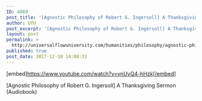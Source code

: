 ```yaml
---
ID: 4069
post_title: '[Agnostic Philosophy of Robert G. Ingersoll] A Thanksgiving Sermon (Audiobook)'
author: UfU
post_excerpt: '[Agnostic Philosophy of Robert G. Ingersoll] A Thanksgiving Sermon (Audiobook)'
layout: post
permalink: >
  http://universalflowuniversity.com/humanities/philosophy/agnostic-philosophy-of-robert-g-ingersoll-a-thanksgiving-sermon-audiobook/
published: true
post_date: 2017-12-10 14:08:31
---
```

[embed]https://www.youtube.com/watch?v=vnUvQ4-hHzk[/embed]<br>
<p>[Agnostic Philosophy of Robert G. Ingersoll] A Thanksgiving Sermon (Audiobook)</p>